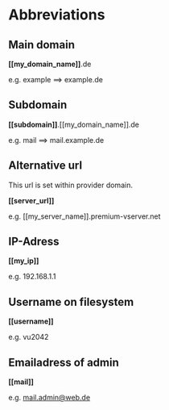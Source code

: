 # Abbreviations

## Main domain

**[[my_domain_name]]**.de

e.g. example ==> example.de


## Subdomain

**[[subdomain]]**.[[my_domain_name]].de

e.g. mail ==> mail.example.de


## Alternative url
This url is set within provider domain.

**[[server_url]]**

e.g. [[my_server_name]].premium-vserver.net


## IP-Adress

**[[my_ip]]**

e.g. 192.168.1.1


## Username on filesystem

**[[username]]**

e.g. vu2042


## Emailadress of admin

**[[mail]]**

e.g. mail.admin@web.de

